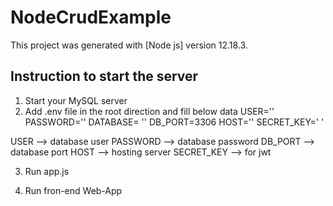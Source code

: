 # NodeCrudExample

This project was generated with [Node js] version 12.18.3.

## Instruction to start the server

1) Start your MySQL server
2) Add .env file in the root direction and fill below data
USER=''
PASSWORD=''
DATABASE= ''
DB_PORT=3306
HOST=''
SECRET_KEY=' ' 

USER --> database user
PASSWORD --> database password
DB_PORT --> database port
HOST --> hosting server
SECRET_KEY --> for jwt

3) Run app.js

4) Run fron-end Web-App
